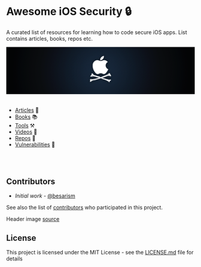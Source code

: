 # Awesome iOS Security 🔒

A curated list of resources for learning how to code secure iOS apps.
List contains articles, books, repos etc.


![alt text](ios-security.png "iOS Security")
<br>
<br>
- [Articles](resources/articles.md) 📝
- [Books](resources/books.md) 📚
- [Tools](resources/tools.md) ⚒️
- [Videos](resources/videos.md) 🎥
- [Repos](resources/repos.md) 🚀
- [Vulnerabilities](resources/bugs.md) 🐛

<br>
<br>

## Contributors

* *Initial work* - [@besarism](https://github.com/besarism)

See also the list of [contributors](https://github.com/besarism/Twitter-Sentiment-Analysis/graphs/contributors) who participated in this project.

Header image [source](https://farm4.static.flickr.com/3159/2558520721_42fde38381_o.png)

## License

This project is licensed under the MIT License - see the [LICENSE.md](LICENSE.md) file for details